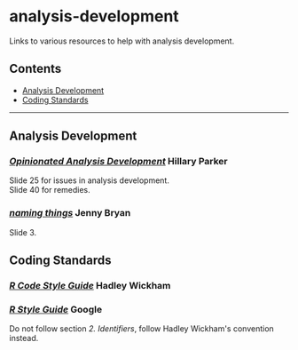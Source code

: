 # analysis-development

Links to various resources to help with analysis development.

## Contents

* [Analysis Development](#analysis-development)
* [Coding Standards](#coding-standards)

------

## Analysis Development

### [*Opinionated Analysis Development*](https://www.slideshare.net/hilaryparker/opinionated-analysis-development?next_slideshow=1ßß) Hillary Parker

Slide 25 for issues in analysis development. <br>
Slide 40 for remedies.

### [*naming things*](http://www2.stat.duke.edu/~rcs46/lectures_2015/01-markdown-git/slides/naming-slides/naming-slides.pdf) Jenny Bryan

Slide 3.

## Coding Standards

### [*R Code Style Guide*](http://adv-r.had.co.nz/Style.html) Hadley Wickham

### [*R Style Guide*](https://google.github.io/styleguide/Rguide.xml) Google

Do not follow section *2. Identifiers*, follow Hadley Wickham's convention instead.
